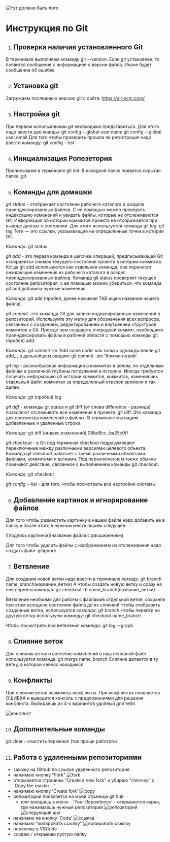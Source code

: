 ![тут должно быть лого](git_logo.jpg)
# Инструкция по Git #
1. ## Проверка наличия установленного Git ##
В терминале выполняем команду git --version. Если git установлен, то появится сообщение с информацией о версии файла. Иначе будет сообщение об ошибке

2. ## Установка git ##
Загружаем последнюю версию git с сайта: https://git-scm.com/

3. ## Настройка git ##
При первом использовании git необходимо представиться. Для этого надо ввести две коанды: git config --global user.name git config --global user.email
Для того чтобы проверить прошла ли регистрация надо ввести команду: git config --list

4. ## Инициализация Ропезетория ##
Прописываем в терминале git init.
В исходной папке появится скрытая папка .git

5. ## Команды для домашки ##
_git status_ - отображает состояние рабочего каталога и раздела проиндексированных файлов. 
С ее помощью можно проверить индексацию изменений и увидеть файлы, которые не отслеживаются Git. 
Информация об истории коммитов проекта не отображается при выводе данных о состоянии. 
Для этого используется команда git log. git tag Теги — это ссылки, указывающие на определенные точки в истории Git. 

_Команда_: git status

_git add_ - это первая команда в цепочке операций, предписывающей Git «сохранить» снимок текущего состояния проекта в истории коммитов. 
Когда git add используется как отдельная команда, она переносит ожидающие изменения из рабочего каталога в раздел проиндексированных файлов. 
Команда git status проверяет текущее состояние репозитория; с ее помощью можно убедиться, что команда git add добавила нужные изменения. 

_Команда_: git add (пробел, далее нажимая TAB ищем название нашего файла)

_git commit_- это команда Git для записи индексированных изменений в репозиторий. 
Используйте эту метку для обозначения всех вопросов, связанных с созданием, редактированием и внутренней структурой коммитов в Git. 
Прежде чем создавать очередной коммит, необходимо проиндексировать файлы в рабочей области с помощью команды git (пробел) add. 

_Команда_: git commit -m 'Add some code'
как только однажды ввели git add_ , в дальнейшем вводим: git commit -am 'Комментарий'


_git log_ - разнообразная информация о коммитах в целом, по отдельным файлам и различной глубины погружения в историю. 
Иногда требуется получить информацию об истории коммитов, коммитах, изменивших отдельный файл; коммитах за определенный отрезок времени и так далее. 

_Команда_: git (пробел) log

_git diff_ - команды git status и git diff (от слова difference - разница) позволяют отслеживать все изменения в проекте.
git diff. Это команда для просмотра изменений в файлах. В терминале мы видим добавленные и удаленные строки. 

_Команда_: git diff (индекс изменений) 09bd8cc..ba25c0ff

_git checkout_ - в Git под термином checkout подразумевают переключение между различными версиями целевого объекта. 
Команда git checkout работает с тремя различными объектами: файлами, коммитами и ветками. 
Под переключением также обычно понимают действие, связанное с выполнением команды git checkout.

_Команда_: git checkout

_git config --list_ - для того, чтобы посмотреть все настройки системы

6. ## Добавление картинок и игнорирование файлов ##
Для того чтобы разместить картинку в нашем файле надо добавить ее в папку и после этого в нужном месте пишем следущее: 

![подпись картинки](название файла с расширением)

Для того чтобы удалить файлы с изображением из отслеживания надо создать файл .gitignore

7. ## Ветвление ##
Для создания новой ветки надо ввести в терминале _комаду_: git branch name_branch(название_ветки)
А чтобы создать новую ветку и сразу на нее перейти _команда_: git checkout -b name_branch(название_ветки)

Ветвление необхимо для работы с файламив отдельной ветке, сохраняя при этом исходное состояние файла до их слияния! 
Чтобы отобразить созданные ветки, используется _команда_: git branch 
Чтобы перейти на другую ветку используем _команду_: 
git checkout name_branch

Чтобы посмотреть все ветвления _команда_: git log --graph

8. ## Слияние веток ##
Для слияния веток и внесение изменений в наш основной файл используется команда: git merge name_branch 
Слияние делается в ту ветку, в которой сейчас находимся

9. ## Конфликты ##
При слиянии ветов возможны конфликты. При конфликтах появляется ОШИБКА и выводится консоль с предложениями для решения конфликта.
Выбираешь из 4-х вариантов удобный для тебя 

![конфликт](%D0%BA%D0%BE%D0%BD%D1%84%D0%BB%D0%B8%D0%BA%D1%82.jpg)

10. ## Дополнительные команды ##
git clear - очистить терминал (так проще работать)
 
11. ## Работа с удаленными репозиториями ##

- захожу на Github по ссылке удаленного репозитория 
- нажимаю кнопку "Fork"
![fork](fork.png)
- открывается странины "Create a new fork" и убираю "галочку" с 'Copy the master... '
- нажимаю кнопку 'Create fork'
![copy](copy.png)
- репозиторий появляется на моей странице git hub
	* или заходишь в меню - 'Your Repositories' - открывается экран, где нажимаешь нужный репозиторий
![репозиторий](мой_репозиторий.png)
![следующий шаг](тык_на_ссылку.png)
- нажимаю на кнопку 'Code'
![ссылка](код.png)
- нажимаю "копировать ссылку"
![копировать ссылку](ссылка.png)
- перехожу в VSCode
- создаю / открываю пустую папку
